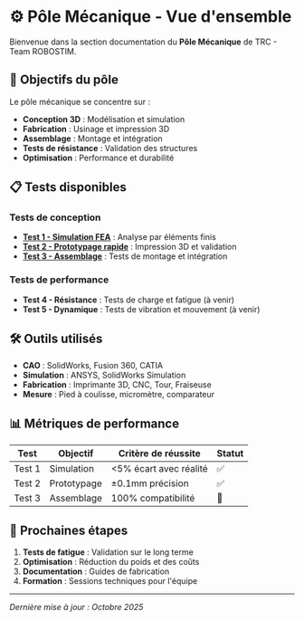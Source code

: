 # ⚙️ Pôle Mécanique - Vue d'ensemble

Bienvenue dans la section documentation du **Pôle Mécanique** de TRC - Team ROBOSTIM.

## 🎯 Objectifs du pôle

Le pôle mécanique se concentre sur :
- **Conception 3D** : Modélisation et simulation
- **Fabrication** : Usinage et impression 3D
- **Assemblage** : Montage et intégration
- **Tests de résistance** : Validation des structures
- **Optimisation** : Performance et durabilité

## 📋 Tests disponibles

### Tests de conception
- **[Test 1 - Simulation FEA](Test1)** : Analyse par éléments finis
- **[Test 2 - Prototypage rapide](Test2)** : Impression 3D et validation
- **[Test 3 - Assemblage](Test3)** : Tests de montage et intégration

### Tests de performance
- **Test 4 - Résistance** : Tests de charge et fatigue (à venir)
- **Test 5 - Dynamique** : Tests de vibration et mouvement (à venir)

## 🛠️ Outils utilisés

- **CAO** : SolidWorks, Fusion 360, CATIA
- **Simulation** : ANSYS, SolidWorks Simulation
- **Fabrication** : Imprimante 3D, CNC, Tour, Fraiseuse
- **Mesure** : Pied à coulisse, micromètre, comparateur

## 📊 Métriques de performance

| Test | Objectif | Critère de réussite | Statut |
|------|----------|---------------------|--------|
| Test 1 | Simulation | \<5% écart avec réalité | ✅ |
| Test 2 | Prototypage | ±0.1mm précision | ✅ |
| Test 3 | Assemblage | 100% compatibilité | 🔄 |

## 🚀 Prochaines étapes

1. **Tests de fatigue** : Validation sur le long terme
2. **Optimisation** : Réduction du poids et des coûts
3. **Documentation** : Guides de fabrication
4. **Formation** : Sessions techniques pour l'équipe

---

*Dernière mise à jour : Octobre 2025*

